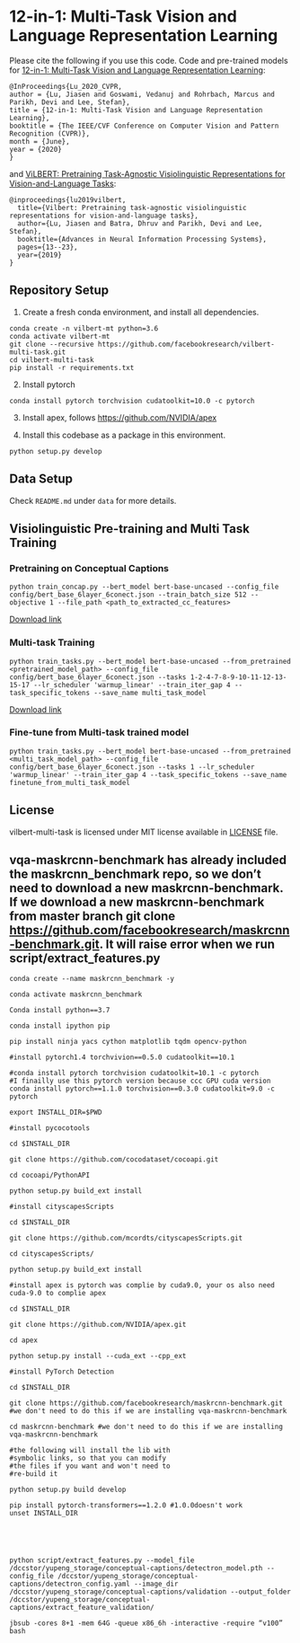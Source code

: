 # 12-in-1: Multi-Task Vision and Language Representation Learning

Please cite the following if you use this code. Code and pre-trained models for [12-in-1: Multi-Task Vision and Language Representation Learning](http://openaccess.thecvf.com/content_CVPR_2020/html/Lu_12-in-1_Multi-Task_Vision_and_Language_Representation_Learning_CVPR_2020_paper.html):

```
@InProceedings{Lu_2020_CVPR,
author = {Lu, Jiasen and Goswami, Vedanuj and Rohrbach, Marcus and Parikh, Devi and Lee, Stefan},
title = {12-in-1: Multi-Task Vision and Language Representation Learning},
booktitle = {The IEEE/CVF Conference on Computer Vision and Pattern Recognition (CVPR)},
month = {June},
year = {2020}
}
```

and [ViLBERT: Pretraining Task-Agnostic Visiolinguistic Representations for Vision-and-Language Tasks](https://arxiv.org/abs/1908.02265):

```
@inproceedings{lu2019vilbert,
  title={Vilbert: Pretraining task-agnostic visiolinguistic representations for vision-and-language tasks},
  author={Lu, Jiasen and Batra, Dhruv and Parikh, Devi and Lee, Stefan},
  booktitle={Advances in Neural Information Processing Systems},
  pages={13--23},
  year={2019}
}
```

## Repository Setup

1. Create a fresh conda environment, and install all dependencies.

```text
conda create -n vilbert-mt python=3.6
conda activate vilbert-mt
git clone --recursive https://github.com/facebookresearch/vilbert-multi-task.git
cd vilbert-multi-task
pip install -r requirements.txt
```

2. Install pytorch
```
conda install pytorch torchvision cudatoolkit=10.0 -c pytorch
```

3. Install apex, follows https://github.com/NVIDIA/apex

4. Install this codebase as a package in this environment.
```text
python setup.py develop
```

## Data Setup

Check `README.md` under `data` for more details.  

## Visiolinguistic Pre-training and Multi Task Training

### Pretraining on Conceptual Captions

```
python train_concap.py --bert_model bert-base-uncased --config_file config/bert_base_6layer_6conect.json --train_batch_size 512 --objective 1 --file_path <path_to_extracted_cc_features>
```
[Download link](https://dl.fbaipublicfiles.com/vilbert-multi-task/pretrained_model.bin)

### Multi-task Training

```
python train_tasks.py --bert_model bert-base-uncased --from_pretrained <pretrained_model_path> --config_file config/bert_base_6layer_6conect.json --tasks 1-2-4-7-8-9-10-11-12-13-15-17 --lr_scheduler 'warmup_linear' --train_iter_gap 4 --task_specific_tokens --save_name multi_task_model
```

[Download link](https://dl.fbaipublicfiles.com/vilbert-multi-task/multi_task_model.bin)


### Fine-tune from Multi-task trained model

```
python train_tasks.py --bert_model bert-base-uncased --from_pretrained <multi_task_model_path> --config_file config/bert_base_6layer_6conect.json --tasks 1 --lr_scheduler 'warmup_linear' --train_iter_gap 4 --task_specific_tokens --save_name finetune_from_multi_task_model
```
 
## License

vilbert-multi-task is licensed under MIT license available in [LICENSE](LICENSE) file.



## vqa-maskrcnn-benchmark has already included the maskrcnn_benchmark repo, so we don’t need to download a new maskrcnn-benchmark. If we download a new maskrcnn-benchmark from master branch git clone https://github.com/facebookresearch/maskrcnn-benchmark.git. It will raise error when we run script/extract_features.py
```
conda create --name maskrcnn_benchmark -y

conda activate maskrcnn_benchmark

Conda install python==3.7

conda install ipython pip

pip install ninja yacs cython matplotlib tqdm opencv-python

#install pytorch1.4 torchvivion==0.5.0 cudatoolkit==10.1

#conda install pytorch torchvision cudatoolkit=10.1 -c pytorch
#I finailly use this pytorch version because ccc GPU cuda version
conda install pytorch==1.1.0 torchvision==0.3.0 cudatoolkit=9.0 -c pytorch

export INSTALL_DIR=$PWD

#install pycocotools

cd $INSTALL_DIR

git clone https://github.com/cocodataset/cocoapi.git

cd cocoapi/PythonAPI

python setup.py build_ext install

#install cityscapesScripts

cd $INSTALL_DIR

git clone https://github.com/mcordts/cityscapesScripts.git

cd cityscapesScripts/

python setup.py build_ext install

#install apex is pytorch was complie by cuda9.0, your os also need cuda-9.0 to complie apex

cd $INSTALL_DIR

git clone https://github.com/NVIDIA/apex.git

cd apex

python setup.py install --cuda_ext --cpp_ext

#install PyTorch Detection

cd $INSTALL_DIR

git clone https://github.com/facebookresearch/maskrcnn-benchmark.git #we don't need to do this if we are installing vqa-maskrcnn-benchmark

cd maskrcnn-benchmark #we don't need to do this if we are installing vqa-maskrcnn-benchmark

#the following will install the lib with
#symbolic links, so that you can modify
#the files if you want and won't need to
#re-build it

python setup.py build develop

pip install pytorch-transformers==1.2.0 #1.0.0doesn't work
unset INSTALL_DIR





python script/extract_features.py --model_file /dccstor/yupeng_storage/conceptual-captions/detectron_model.pth --config_file /dccstor/yupeng_storage/conceptual-captions/detectron_config.yaml --image_dir /dccstor/yupeng_storage/conceptual-captions/validation --output_folder /dccstor/yupeng_storage/conceptual-captions/extract_feature_validation/

jbsub -cores 8+1 -mem 64G -queue x86_6h -interactive -require “v100” bash
```
